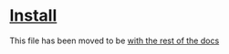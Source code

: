 # [Install](docs/install.md)

This file has been moved to be [with the rest of the docs](docs/install.md)
